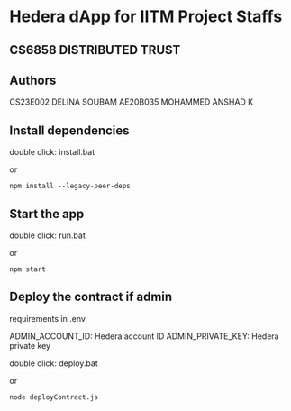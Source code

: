 # Hedera dApp for IITM Project Staffs

## CS6858 DISTRIBUTED TRUST
## Authors
CS23E002 DELINA SOUBAM
AE20B035 MOHAMMED ANSHAD K

## Install dependencies
double click: install.bat

or

`npm install --legacy-peer-deps`

## Start the app
double click: run.bat

or

`npm start`

## Deploy the contract if admin
requirements in .env

ADMIN_ACCOUNT_ID:  Hedera account ID
ADMIN_PRIVATE_KEY: Hedera private key

double click: deploy.bat

or

`node deployContract.js`